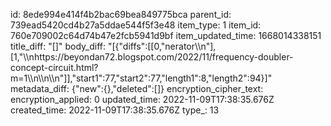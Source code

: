 id: 8ede994e414f4b2bac69bea849775bca
parent_id: 739ead5420cd4b27a5ddae544f5f3e48
item_type: 1
item_id: 760e709002c64d74b47e2fcb5941d9bf
item_updated_time: 1668014338151
title_diff: "[]"
body_diff: "[{\"diffs\":[[0,\"nerator\\\n\"],[1,\"\\\nhttps://beyondan72.blogspot.com/2022/11/frequency-doubler-concept-circuit.html?m=1\\\n\\\n\\\n\"]],\"start1\":77,\"start2\":77,\"length1\":8,\"length2\":94}]"
metadata_diff: {"new":{},"deleted":[]}
encryption_cipher_text: 
encryption_applied: 0
updated_time: 2022-11-09T17:38:35.676Z
created_time: 2022-11-09T17:38:35.676Z
type_: 13